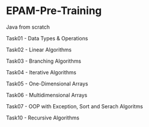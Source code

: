 # EPAM-Pre-Training
Java from scratch

Task01 - Data Types & Operations

Task02 - Linear Algorithms

Task03 - Branching Algorithms

Task04 - Iterative Algorithms

Task05 - One-Dimensional Arrays

Task06 - Multidimensional Arrays

Task07 - OOP with Exception, Sort and Serach Algoritms

Task10 - Recursive Algorithms
